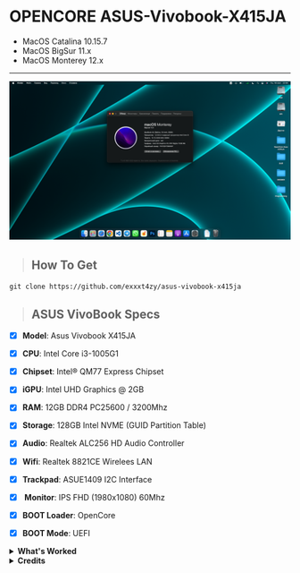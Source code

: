 # OPENCORE ASUS-Vivobook-X415JA
- MacOS Catalina 10.15.7
- MacOS BigSur 11.x
- MacOS Monterey 12.x
---

![MacOS Monterey](img/screenshot.png)
> ## How To Get
```
git clone https://github.com/exxxt4zy/asus-vivobook-x415ja
```
> ## ASUS VivoBook Specs
- [x] <b>Model</b>: Asus Vivobook X415JA
- [x] <b>CPU</b>: Intel Core i3-1005G1
- [x] <b>Chipset</b>: Intel® QM77 Express Chipset
- [x] <b>iGPU</b>: Intel UHD Graphics @ 2GB
- [x] <b>RAM</b>: 12GB DDR4 PC25600 / 3200Mhz
- [x] <b>Storage</b>: 128GB Intel NVME (GUID Partition Table)
- [x] <b>Audio</b>: Realtek ALC256 HD Audio Controller
- [x] <b>Wifi</b>: Realtek 8821CE Wirelees LAN 
- [x] <b>Trackpad</b>: ASUE1409 I2C Interface
- [x] <b> Monitor</b>: IPS FHD (1980x1080) 60Mhz
- [x] <b>BOOT Loader</b>: OpenCore
- [x] <b>BOOT Mode</b>: UEFI


<details>
<summary><strong> What's Worked </strong></summary>
<br>

| Feature                              | Status |
| :----------------------------------- | ------ |
| Graphics                             |✅      |
| Audio ALC256                         |✅      |
| TouchPad - All Gestures              |✅      |
| Keyboard                             |✅      |
| FN Keys                              |✅      |
| Sleep                                |✅      |
| Battery indicator                    |✅      |
| USB 3.0 and type-c                   |✅      |
| WIFI Realtek Unsupported             |🟥      |
| WebCam                               |✅      |

</details>

<details>
<summary><strong> Credits </strong></summary>
<br>

- [Apple](https://www.apple.com) for macOS.
- [Acidanthera](https://github.com/acidanthera) for all the kexts/utilities that they made.
- [Rehabman](https://github.com/RehabMan) and [Daliansky](https://github.com/daliansky) for the patches and guides and kexts.
- [Dortania](https://github.com/dortania) for for the OpenCore Install Guide.

</details>
